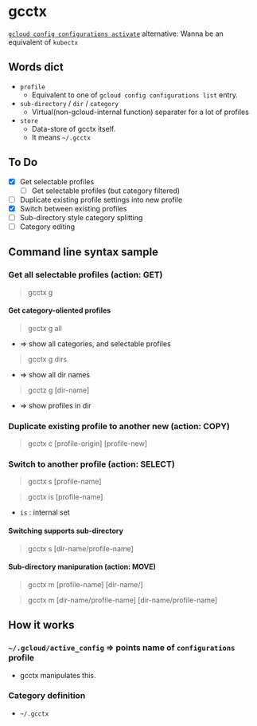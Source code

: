 # gcctx
[`gcloud config configurations activate`](https://cloud.google.com/sdk/gcloud/reference/config/configurations/activate) alternative: Wanna be an equivalent of `kubectx`

## Words dict
* `profile`
  * Equivalent to one of `gcloud config configurations list` entry.
* `sub-directory` / `dir` / `category`
  * Virtual(non-gcloud-internal function) separater for a lot of profiles
* `store`
  * Data-store of gcctx itself.
  * It means `~/.gcctx`

## To Do
* [x] Get selectable profiles
  * [ ] Get selectable profiles (but category filtered)
* [ ] Duplicate existing profile settings into new profile
* [x] Switch between existing profiles
* [ ] Sub-directory style category splitting
* [ ] Category editing

## Command line syntax sample
### Get all selectable profiles (action: GET)
> gcctx g

#### Get category-oliented profiles
> gcctx g all
* => show all categories, and selectable profiles
> gcctx g dirs
* => show all dir names
> gcctz g [dir-name]
* => show profiles in dir

### Duplicate existing profile to another new (action: COPY)
> gcctx c [profile-origin] [profile-new]

### Switch to another profile (action: SELECT)
> gcctx s [profile-name]

> gcctx is [profile-name]
* `is` : internal set

#### Switching supports sub-directory
> gcctx s [dir-name/profile-name]

#### Sub-directory manipuration (action: MOVE)
> gcctx m [profile-name] [dir-name/]

> gcctx m [dir-name/profile-name] [dir-name/profile-name]

## How it works
### `~/.gcloud/active_config` => points name of `configurations` profile
* gcctx manipulates this.

### Category definition
* `~/.gcctx`

